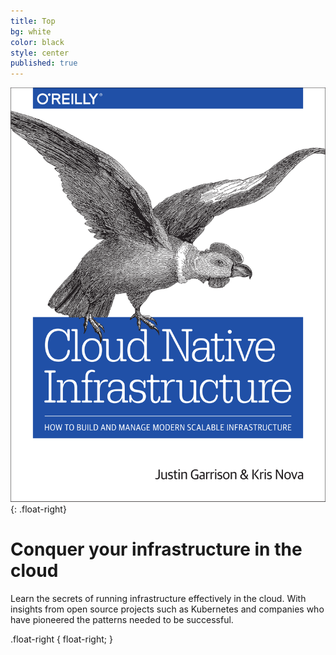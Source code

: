 ```yaml
---
title: Top
bg: white
color: black
style: center
published: true
---
```


![Cloud Native Infrastructure](/img/cnibook_cover.jpg){: .float-right}

# Conquer your infrastructure in the cloud

Learn the secrets of running infrastructure effectively in the cloud. With insights from open source projects such as Kubernetes and companies who have pioneered the patterns needed to be successful.

.float-right {
    float-right;
}
